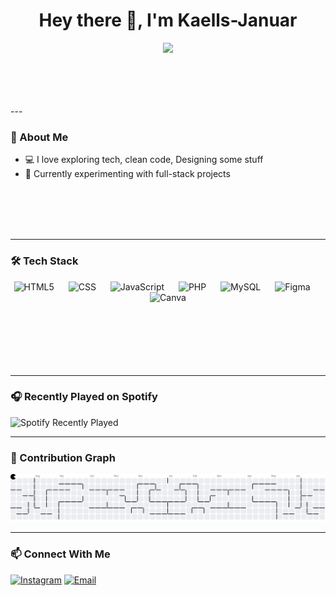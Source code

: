 <h1 align="center">Hey there 👋, I'm Kaells-Januar</h1>

<p align="center">
  <img src="https://media.giphy.com/media/nYDNbHGL5Olyllo4Ks/giphy.gif" width="1000"/>

</p>
<br>
<br>
<br>
<br>
---

### 🧠 About Me

- 💻 I love exploring tech, clean code, Designing some stuff  
- 🧪 Currently experimenting with full-stack projects  
<br>
<br>
<br>
<br>




---

### 🛠️ Tech Stack

<div align="center">
  <img src="https://cdn.jsdelivr.net/gh/devicons/devicon/icons/html5/html5-original.svg" height="40" alt="HTML5" />
  <img width="15" />
  <img src="https://cdn.jsdelivr.net/gh/devicons/devicon/icons/css3/css3-original.svg" height="40" alt="CSS" />
  <img width="15" />
  <img src="https://cdn.jsdelivr.net/gh/devicons/devicon/icons/javascript/javascript-original.svg" height="40" alt="JavaScript" />
  <img width="15" />
  <img src="https://cdn.jsdelivr.net/gh/devicons/devicon/icons/php/php-original.svg" height="40" alt="PHP" />
  <img width="15" />
  <img src="https://cdn.jsdelivr.net/gh/devicons/devicon/icons/mysql/mysql-original.svg" height="40" alt="MySQL" />
  <img width="15" />
  <img src="https://cdn.jsdelivr.net/gh/devicons/devicon/icons/figma/figma-original.svg" height="40" alt="Figma" />
  <img width="15" />
  <img src="https://cdn.jsdelivr.net/gh/devicons/devicon/icons/canva/canva-original.svg" height="40" alt="Canva" />
</div>
<br>
<br>
<br>
<br>
<br>
<br>

---

### 🎧 Recently Played on Spotify

![Spotify Recently Played](https://spotify-recently-played-readme.vercel.app/api?user=31va35iwhl37fnw3wiasbtxflwii&count=3&unique=true)

---

### 👾 Contribution Graph

![Pacman](https://raw.githubusercontent.com/Kaells-Januar/Kaells-Januar/output/pacman-contribution-graph.svg)

---

### 📫 Connect With Me

[![Instagram](https://img.shields.io/badge/Instagram-E4405F?style=for-the-badge&logo=instagram&logoColor=white)](https://instagram.com/4zuuya)
[![Email](https://img.shields.io/badge/Email-D14836?style=for-the-badge&logo=gmail&logoColor=white)](mailto:ridwnv@gmail.com)
